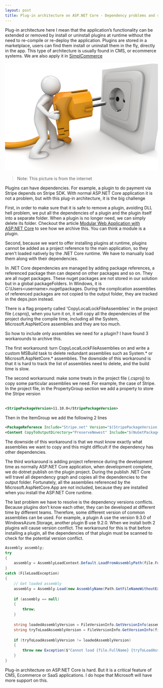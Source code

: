 ```yaml
---
layout: post
title: Plug-in architecture on ASP.NET Core - Dependency problems and solutions
---
```


Plug-in architecture here I mean that the application’s functionality can be extended or removed by install or uninstall plugins at runtime without the need to re-compile or re-deploy the application. Plugins are stored in a marketplace, users can find them install or uninstall them in the fly, directly in the app. This type of architecture is usually found in CMS, or ecommerce systems. We are also apply it in [SimplCommerce](https://github.com/simplcommerce/SimplCommerce)

![Plugin](/images/plugin.png "Plugin")
> Note: This picture is from the internet


Plugins can have dependencies. For example, a plugin to do payment via Stripe depends on Stripe SDK.  With normal ASP.NET Core application it is not a problem, but with this plug-in architecture, it is the big challenge

First, in order to make sure that it is safe to remove a plugin, avoiding DLL hell problem, we put all the dependencies of a plugin and the plugin itself into a separate folder. When a plugin is no longer need, we can simply delete its folder. Checkout the article [Modular Web Application with ASP.NET Core](https://www.codeproject.com/Articles/1109475/Modular-Web-Application-with-ASP-NET-Core)  to see how we archive this. You can think a module is a plugin.

Second, because we want to offer installing plugins at runtime, plugins cannot be added as a project reference to the main application, so they aren't loaded natively by the .NET Core runtime. We have to manually load them along with their dependencies.

In .NET Core dependencies are managed by adding package references, a referenced package then can depend on other packages and so on. They are all nuget packages. These nuget packages are not stored in our solution but in a global packageFolders. In Windows, it is C:\Users\<username>\.nuget\packages. During the complication assemblies of referenced packages are not copied to the output folder, they are tracked in the deps.json instead.

There is a flag property called 'CopyLocalLockFileAssemblies' in the project file (.csproj), when you turn it on, it will copy all the dependencies of the project during the compile time, including all the System, Microsoft.AspNetCore assemblies and they are too much.

So how to include only assemblies we need for a plugin? I have found 3 workarounds to archive this.

The first workaround: turn CopyLocalLockFileAssemblies on and write a custom MSBuild task to delete redundant assemblies such as System.* or Microsoft.AspNetCore.* assemblies. The downside of this workaround is that it is hard to track the list of assemblies need to delete, and the build time is slow.

The second workaround: make some treats in the project file (.csproj) to copy some particular assemblies we need. For example, the case of Stripe. In the project file, in the PropertyGroup section we add a property to store the Stripe version 

```xml

<StripePackageVersion>11.10.0</StripePackageVersion>
```

Then in the ItemGroup we add the following 2 lines

```xml
<PackageReference Include="Stripe.net" Version="$(StripePackageVersion)" />
<Content CopyToOutputDirectory="PreserveNewest" Include="$(NuGetPackageRoot)stripe.net\$(StripePackageVersion)\lib\netstandard1.2\*.dll" />
```

The downside of this workaround is that we must know exactly what assemblies we want to copy and this might difficult if the dependency has other dependencies.

The third workaround is adding project reference during the development time as normally ASP.NET Core application, when development complete, we do dotnet publish on the plugin project. During the publish .NET Core will travel all dependency graph and copies all the dependencies to the output folder. Fortunately, all the assemblies referenced by the Microsoft.AspNetCore.App are not included, because they are installed when you install the ASP.NET Core runtime.

The last problem we have to resolve is the dependency versions conflicts. Because plugins don’t know each other, they can be developed at different time by different teams. Therefore, some different version of common assemblies can be used. For example, a plugin A use the version 9.3.0 of WindowsAzure.Storage, another plugin B use 9.2.0. When we install both 2 plugins will cause version conflict. The workaround for this is that before installing a plugin, all the dependencies of that plugin must be scanned to check for the potential version conflict.

```csharp
Assembly assembly;
try
{
	assembly = AssemblyLoadContext.Default.LoadFromAssemblyPath(file.FullName);
}
catch (FileLoadException)
{
	// Get loaded assembly
	assembly = Assembly.Load(new AssemblyName(Path.GetFileNameWithoutExtension(file.Name)));

	if (assembly == null)
	{
		throw;
	}

	string loadedAssemblyVersion = FileVersionInfo.GetVersionInfo(assembly.Location).FileVersion;
	string tryToLoadAssemblyVersion = FileVersionInfo.GetVersionInfo(file.FullName).FileVersion;

	if (tryToLoadAssemblyVersion != loadedAssemblyVersion)
	{
		throw new Exception($"Cannot load {file.FullName} {tryToLoadAssemblyVersion} because {assembly.Location} {loadedAssemblyVersion} has been loaded");
	}
}
```

Plug-in architecture on ASP.NET Core is hard. But it is a critical feature of CMS, Ecommerce or SaaS applications. I do hope that Microsoft will have more support on this.
